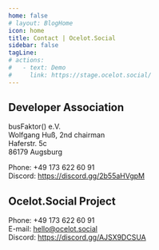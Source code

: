 ```yaml
---
home: false
# layout: BlogHome
icon: home
title: Contact | Ocelot.Social
sidebar: false
tagLine: 
# actions:
#   - text: Demo
#     link: https://stage.ocelot.social/
---
```

## Developer Association

busFaktor() e.V.  
Wolfgang Huß, 2nd chairman  
Haferstr. 5c  
86179 Augsburg  

Phone: +49 173 622 60 91  
Discord: <https://discord.gg/2b55aHVgpM>

## Ocelot.Social Project

Phone: +49 173 622 60 91  
E-mail: <hello@ocelot.social>  
Discord: <https://discord.gg/AJSX9DCSUA>
